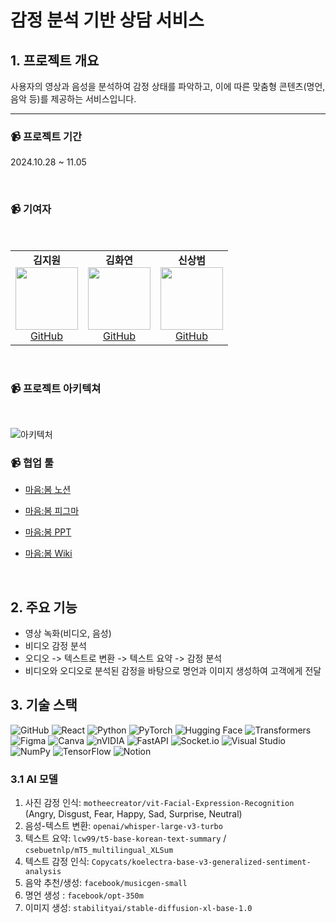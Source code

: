 # 감정 분석 기반 상담 서비스

## 1. 프로젝트 개요
사용자의 영상과 음성을 분석하여 감정 상태를 파악하고, 이에 따른 맞춤형 콘텐츠(명언, 음악 등)를 제공하는 서비스입니다.

---
<h3>📹 프로젝트 기간</h3>
<p>2024.10.28 ~ 11.05</p>
<br>
<h3>📹 기여자</h3>
<br>

<table>
  <tr>
    <td align="center">
      <strong>김지원</strong><br>
      <img src="https://avatars.githubusercontent.com/JJiwonn" width="100" height="100"><br>
      <a href="https://github.com/JJiwonn">GitHub</a>
    </td>
    <td align="center">
      <strong>김화연</strong><br>
      <img src="https://avatars.githubusercontent.com/KHY90" width="100" height="100"><br>
      <a href="https://github.com/KHY90">GitHub</a>
    </td>
    <td align="center">
      <strong>신상범</strong><br>
      <img src="https://avatars.githubusercontent.com/sashin92" width="100" height="100"><br>
      <a href="https://github.com/sashin92">GitHub</a>
    </td>
  </tr>
</table>

<br>
<h3>📹 프로젝트 아키텍쳐</h3>
<br>

![아키텍처](https://github.com/user-attachments/assets/4608b3f2-83f1-46e4-8447-c1828e9832d2)

<h3>📹 협업 툴</h3>

- [마음:봄 노션](https://www.notion.so/AI-X-4-4-12d7de0d6eed806da798e6569ecaf382)

- [마음:봄 피그마](https://www.figma.com/design/rWwqKUNTd9QpeSXNovrSoH/%EB%A7%88%EC%9D%8C%3A%EB%B4%84-%EB%94%94%EC%9E%90%EC%9D%B8?node-id=0-1&node-type=canvas&t=hxxE1HxAkuHNLZpW-0)

- [마음:봄 PPT](https://www.canva.com/design/DAGVN02EJC0/vHuMe6R5s6j1BkY2YD_52g/edit)

- [마음:봄 Wiki](https://github.com/maeubom/.github/wiki/%EB%A7%88%EC%9D%8C:%EB%B4%84-(%EB%8B%B9%EC%8B%A0%EC%9D%98-%EB%A7%88%EC%9D%8C%EC%9D%84-%EB%93%A4%EC%97%AC%EB%8B%A4%EB%B4%85%EB%8B%88%EB%8B%A4.))
  
<br>

## 2. 주요 기능
- 영상 녹화(비디오, 음성)
- 비디오 감정 분석
- 오디오 -> 텍스트로 변환 -> 텍스트 요약 -> 감정 분석
- 비디오와 오디오로 분석된 감정을 바탕으로 명언과 이미지 생성하여 고객에게 전달

## 3. 기술 스택
![GitHub](https://img.shields.io/badge/GitHub-181717?style=for-the-badge&logo=github&logoColor=white)
![React](https://img.shields.io/badge/React-61DAFB?style=for-the-badge&logo=react&logoColor=white)
![Python](https://img.shields.io/badge/Python-3776AB?style=for-the-badge&logo=python&logoColor=white)
![PyTorch](https://img.shields.io/badge/PyTorch-EE4C2C?style=for-the-badge&logo=pytorch&logoColor=white)
![Hugging Face](https://img.shields.io/badge/Hugging%20Face-FFD300?style=for-the-badge&logo=huggingface&logoColor=black)
![Transformers](https://img.shields.io/badge/Transformers-FFD300?style=for-the-badge&logo=huggingface&logoColor=black)
![Figma](https://img.shields.io/badge/figma-%23F24E1E.svg?style=for-the-badge&logo=figma&logoColor=white)
![Canva](https://img.shields.io/badge/Canva-%2300C4CC.svg?style=for-the-badge&logo=Canva&logoColor=white)
![nVIDIA](https://img.shields.io/badge/cuda-000000.svg?style=for-the-badge&logo=nVIDIA&logoColor=green)
![FastAPI](https://img.shields.io/badge/FastAPI-005571?style=for-the-badge&logo=fastapi)
![Socket.io](https://img.shields.io/badge/Socket.io-black?style=for-the-badge&logo=socket.io&badgeColor=010101)
![Visual Studio](https://img.shields.io/badge/Visual%20Studio-5C2D91.svg?style=for-the-badge&logo=visual-studio&logoColor=white)
![NumPy](https://img.shields.io/badge/numpy-%23013243.svg?style=for-the-badge&logo=numpy&logoColor=white)
![TensorFlow](https://img.shields.io/badge/TensorFlow-%23FF6F00.svg?style=for-the-badge&logo=TensorFlow&logoColor=white)
![Notion](https://img.shields.io/badge/Notion-%23000000.svg?style=for-the-badge&logo=notion&logoColor=white)



### 3.1 AI 모델
1. 사진 감정 인식: `motheecreator/vit-Facial-Expression-Recognition` (Angry, Disgust, Fear, Happy, Sad, Surprise, Neutral)
2. 음성-텍스트 변환: `openai/whisper-large-v3-turbo`
3. 텍스트 요약: `lcw99/t5-base-korean-text-summary` / `csebuetnlp/mT5_multilingual_XLSum`
4. 텍스트 감정 인식: `Copycats/koelectra-base-v3-generalized-sentiment-analysis`
5. 음악 추천/생성: `facebook/musicgen-small`
6. 명언 생성 : `facebook/opt-350m`
7. 이미지 생성: `stabilityai/stable-diffusion-xl-base-1.0`
